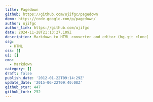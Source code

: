 ```yaml
---
title: Pagedown
github: https://github.com/ujifgc/pagedown
demo: https://code.google.com/p/pagedown/
author: ujifgc
author_link: https://github.com/ujifgc
date: 2024-11-28T21:13:27.109Z
description: Markdown to HTML converter and editor (hg-git clone)
ssg:
  - HTML
css: []
ui: []
cms:
  - Markdown
category: []
draft: false
publish_date: '2012-01-22T09:14:29Z'
update_date: '2015-06-22T09:40:08Z'
github_star: 447
github_fork: 252
---
```

